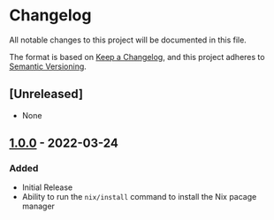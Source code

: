 # Changelog

All notable changes to this project will be documented in this file.

The format is based on [Keep a Changelog](https://keepachangelog.com/en/1.0.0/),
and this project adheres to [Semantic Versioning](https://semver.org/spec/v2.0.0.html).

## [Unreleased]

- None

## [1.0.0] - 2022-03-24

### Added

- Initial Release
- Ability to run the `nix/install` command to install the Nix pacage manager

[1.0.0]: https://github.com/ELD/nix-orb/releases/tag/v1.0.0
